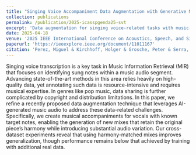 ```yaml
---
title: "Singing Voice Accompaniment Data Augmentation with Generative Models"
collection: publications
permalink: /publication/2025-icasspgenda25-svt
excerpt: 'Data augmentation for singing voice-related tasks with music-realistic scenarios through AI-generated music accompaniments.'
date: 2025-04-18
venue: '2025 IEEE International Conference on Acoustics, Speech, and Signal Processing Workshops'
paperurl: 'https://ieeexplore.ieee.org/document/11011167'
citation: 'Perez, Miguel & Kirchhoff, Holger & Grosche, Peter & Serra, Xavier (2025) &quot Singing Voice Accompaniment Data Augmentation with Generative Models&quot; <i> 2025 IEEE International Conference on Acoustics, Speech, and Signal Processing Workshops (ICASSPW), Hyderabad, India, 2025, pp. 1-5</i>.'
---
```

Singing voice transcription is a key task in Music Information Retrieval (MIR) that focuses on identifying sung notes within a music audio segment. 
Advancing state-of-the-art methods in this area relies heavily on high-quality data, yet annotating such data is resource-intensive and requires musical expertise. 
In genres like pop music, data sharing is further complicated by copyright and distribution limitations. In this paper, we refine a recently proposed data augmentation technique that leverages AI-generated music audio to address these data-related challenges. 
Specifically, we create musical accompaniments for vocals with known target notes, enabling the generation of new mixes that retain the original piece’s harmony while introducing substantial audio variation. 
Our cross-dataset experiments reveal that using harmony-matched mixes improves generalization, though performance remains below that achieved by training with additional real data.
